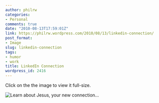 ```yaml
---
author: philrw
categories:
- Personal
comments: true
date: "2010-08-13T17:59:01Z"
link: https://philrw.wordpress.com/2010/08/13/linkedin-connection/
post_format:
- Image
slug: linkedin-connection
tags:
- humor
- work
title: LinkedIn Connection
wordpress_id: 2416
---
```


Click on the the image to view it full-size.

![Learn about Jesus, your new connection...](/images/LinkedIn-connection.jpg)
